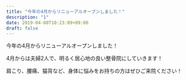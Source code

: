 ```yaml
---
title: "今年の4月からリニューアルオープンしました！"
description: "1"
date: 2019-04-08T10:23:09+09:00
draft: false
---
```


今年の4月からリニューアルオープンしました！

4月からは夫婦2人で、明るく居心地の良い整骨院にしていきます！

肩こり、腰痛、猫背など、身体に悩みをお持ちの方はぜひご来院ください！